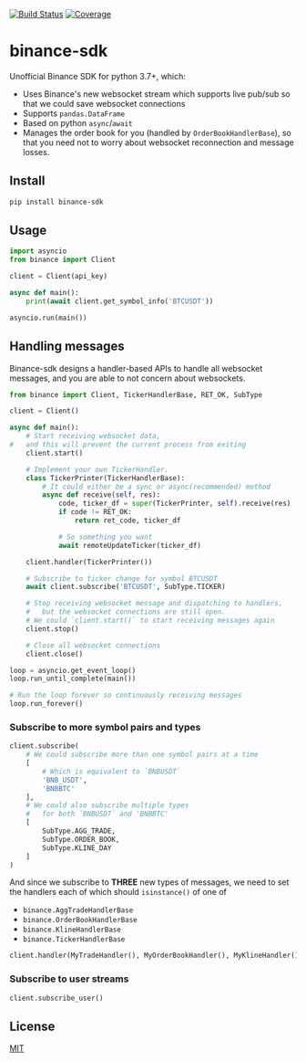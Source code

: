 [![Build Status](https://travis-ci.org/kaelzhang/python-binance-sdk.svg?branch=master)](https://travis-ci.org/kaelzhang/python-binance-sdk)
[![Coverage](https://codecov.io/gh/kaelzhang/python-binance-sdk/branch/master/graph/badge.svg)](https://codecov.io/gh/kaelzhang/python-binance-sdk)

# binance-sdk

Unofficial Binance SDK for python 3.7+, which:

- Uses Binance's new websocket stream which supports live pub/sub so that we could save websocket connections
- Supports `pandas.DataFrame`
- Based on python `async`/`await`
- Manages the order book for you (handled by `OrderBookHandlerBase`), so that you need not to worry about websocket reconnection and message losses.

## Install

```sh
pip install binance-sdk
```

## Usage

```py
import asyncio
from binance import Client

client = Client(api_key)

async def main():
    print(await client.get_symbol_info('BTCUSDT'))

asyncio.run(main())
```

## Handling messages

Binance-sdk designs a handler-based APIs to handle all websocket messages, and you are able to not concern about websockets.

```py
from binance import Client, TickerHandlerBase, RET_OK, SubType

client = Client()

async def main():
    # Start receiving websocket data,
#   and this will prevent the current process from exiting
    client.start()

    # Implement your own TickerHandler.
    class TickerPrinter(TickerHandlerBase):
        # It could either be a sync or async(recommended) method
        async def receive(self, res):
            code, ticker_df = super(TickerPrinter, self).receive(res)
            if code != RET_OK:
                return ret_code, ticker_df

            # So something you want
            await remoteUpdateTicker(ticker_df)

    client.handler(TickerPrinter())

    # Subscribe to ticker change for symbol BTCUSDT
    await client.subscribe('BTCUSDT', SubType.TICKER)

    # Stop receiving websocket message and dispatching to handlers,
    #   but the websocket connections are still open.
    # We could `client.start()` to start receiving messages again
    client.stop()

    # Close all websocket connections
    client.close()

loop = asyncio.get_event_loop()
loop.run_until_complete(main())

# Run the loop forever so continuously receiving messages
loop.run_forever()
```

### Subscribe to more symbol pairs and types

```py
client.subscribe(
    # We could subscribe more than one symbol pairs at a time
    [
        # Which is equivalent to `BNBUSDT`
        'BNB_USDT',
        'BNBBTC'
    ],
    # We could also subscribe multiple types
    #   for both `BNBUSDT` and 'BNBBTC'
    [
        SubType.AGG_TRADE,
        SubType.ORDER_BOOK,
        SubType.KLINE_DAY
    ]
)
```

And since we subscribe to **THREE** new types of messages, we need to set the handlers each of which should  `isinstance()` of one of
- `binance.AggTradeHandlerBase`
- `binance.OrderBookHandlerBase`
- `binance.KlineHandlerBase`
- `binance.TickerHandlerBase`

```py
client.handler(MyTradeHandler(), MyOrderBookHandler(), MyKlineHandler())
```

### Subscribe to user streams

```py
client.subscribe_user()
```

## License

[MIT](LICENSE)
